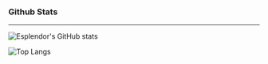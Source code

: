### Github Stats
________________________________________________________
![Esplendor's GitHub stats](https://github-readme-stats.vercel.app/api?username=Esplendor&show_icons=true&theme=dracula)

![Top Langs](https://github-readme-stats.vercel.app/api/top-langs/?username=Esplendor&layout=compact)
